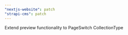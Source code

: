 ```yaml
---
"nextjs-website": patch
"strapi-cms": patch
---
```


Extend preview functionality to PageSwitch CollectionType
